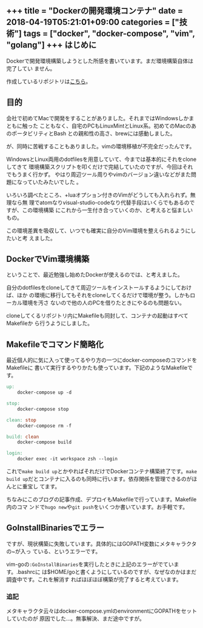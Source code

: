 +++
title = "Dockerの開発環境コンテナ"
date = 2018-04-19T05:21:01+09:00
categories = ["技術"]
tags = ["docker", "docker-compose", "vim", "golang"]
+++
はじめに
------------------------------------------------------------------------------

Dockerで開発環境構築しようとした所感を書いています。まだ環境構築自体は完了してい
ません。

作成しているリポジトリは[こちら](https://github.com/jiro4989/docker-workspace)。

目的
------------------------------------------------------------------------------

会社で初めてMacで開発をすることがありました。それまではWindowsしかまともに触った
こともなく、自宅のPCもLinuxMintとLinux系。初めてのMacのあのポータビリティとBash
との親和性の高さ、brewには感動しました。

が、同時に苦戦することもありました。vimの環境移植が不完全だったんです。

WindowsとLinux両用のdotfilesを用意していて、今までは基本的にそれをcloneしてきて
環境構築スクリプトを叩くだけで完結していたのですが、今回はそれでもうまく行かず。
やはり周辺ツール周りやvimのバージョン違いなどがまた問題になっていたみたいでした
。

いろいろ調べたところ、+luaオプション付きのVimがどうしても入れられず。無理なら無
理でatomなりvisual-studio-codeなり代替手段はいくらでもあるのですが、この環境構築
にこれから一生付き合っていくのか、と考えると悩ましいもの。

この環境差異を吸収して、いつでも確実に自分のVim環境を整えられるようにしたいと考
えました。

DockerでVim環境構築
------------------------------------------------------------------------------

ということで、最近勉強し始めたDockerが使えるのでは、と考えました。

自分のdotfilesをcloneしてきて周辺ツールをインストールするようにしておけば、ほか
の環境に移行してもそれをcloneしてくるだけで環境が整う。しかもローカル環境を汚さ
ないので他の人のPCを借りたときにやるのも問題ない。

cloneしてくるリポジトリ内にMakefileも同封して、コンテナの起動はすべてMakefileか
ら行うようにしました。

Makefileでコマンド簡略化
------------------------------------------------------------------------------

最近個人的に気に入って使ってるやり方の一つにdocker-composeのコマンドをMakefileに
書いて実行するやりかたも使っています。下記のようなMakefileです。

```Makefile
up:
	docker-compose up -d

stop:
	docker-compose stop

clean: stop
	docker-compose rm -f

build: clean
	docker-compose build

login:
	docker exec -it workspace zsh --login
```

これで`make build up`とかやればそれだけでDockerコンテナ構築終了です。`make build
up`だとコンテナに入るのも同時に行います。依存関係を管理できるのがほんとに重宝し
てます。

ちなみにこのブログの記事作成、デプロイもMakefileで行っています。Makefile内のコマ
ンドで`hugo new`や`git push`をいくつか書いています。お手軽です。

GoInstallBinariesでエラー
------------------------------------------------------------------------------

ですが、現状構築に失敗しています。具体的にはGOPATH変数にメタキャラクタの~が入っ
ている、というエラーです。

vim-goの`:GoInstallBinaries`を実行したときに上記のエラーがでています。.bashrcに
は$HOME/goと書くようにしているのですが、なぜなのかはまだ調査中です。これを解消す
ればほぼほぼ構築が完了すると考えています。

### 追記

メタキャラクタ云々はdocker-compose.ymlのenvironmentにGOPATHをセットしていたのが
原因でした...。無事解決、まだ途中ですが。


